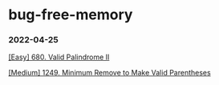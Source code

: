 # bug-free-memory
### 2022-04-25
[[Easy] 680. Valid Palindrome II](https://leetcode.com/problems/valid-palindrome-ii/)

[[Medium] 1249. Minimum Remove to Make Valid Parentheses](https://leetcode.com/problems/minimum-remove-to-make-valid-parentheses/)
